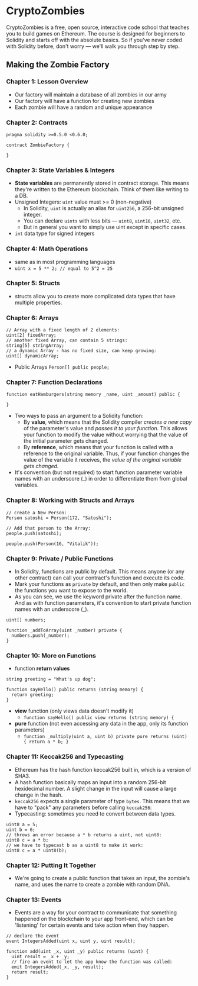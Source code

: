 # CryptoZombies

CryptoZombies is a free, open source, interactive code school that teaches you to build games on Ethereum. The course is designed for beginners to Solidity and starts off with the absolute basics. So if you've never coded with Solidity before, don't worry — we'll walk you through step by step.

## Making the Zombie Factory

### Chapter 1: Lesson Overview
- Our factory will maintain a database of all zombies in our army
- Our factory will have a function for creating new zombies
- Each zombie will have a random and unique appearance

### Chapter 2: Contracts
```
pragma solidity >=0.5.0 <0.6.0;

contract ZombieFactory {

}
```

### Chapter 3: State Variables & Integers
- **State variables** are permanently stored in contract storage. This means they're written to the Ethereum blockchain. Think of them like writing to a DB.
- Unsigned Integers: `uint` value must >= 0 (non-negative)
  - In Solidity, `uint` is actually an alias for `uint256`, a 256-bit unsigned integer.
  - You can declare `uints` with less bits — `uint8`, `uint16`, `uint32`, etc.
  - But in general you want to simply use uint except in specific cases.
- `int` data type for signed integers

### Chapter 4: Math Operations
- same as in most programming languages
- `uint x = 5 ** 2; // equal to 5^2 = 25`


### Chapter 5: Structs
- structs allow you to create more complicated data types that have multiple properties.

### Chapter 6: Arrays
```
// Array with a fixed length of 2 elements:
uint[2] fixedArray;
// another fixed Array, can contain 5 strings:
string[5] stringArray;
// a dynamic Array - has no fixed size, can keep growing:
uint[] dynamicArray;
```
- Public Arrays
`Person[] public people;`

### Chapter 7: Function Declarations
```
function eatHamburgers(string memory _name, uint _amount) public {

}
```
- Two ways to pass an argument to a Solidity function:
  - By **value**, which means that the Solidity compiler *creates a new copy* of the parameter's value and *passes it to your function*. This allows your function to modify the value without worrying that the value of the initial parameter gets changed.
  - By **reference**, which means that your function is called with a reference to the original variable. Thus, if your function changes the value of the variable it receives, the *value of the original variable gets changed.*
-  It's convention (but not required) to start function parameter variable names with an underscore (_) in order to differentiate them from global variables.

### Chapter 8: Working with Structs and Arrays
```
// create a New Person:
Person satoshi = Person(172, "Satoshi");

// Add that person to the Array:
people.push(satoshi);
```
`people.push(Person(16, "Vitalik"));`

### Chapter 9: Private / Public Functions
- In Solidity, functions are public by default. This means anyone (or any other contract) can call your contract's function and execute its code.
- Mark your functions as `private` by default, and then only make `public` the functions you want to expose to the world.
- As you can see, we use the keyword private after the function name. And as with function parameters, it's convention to start private function names with an underscore (_).

```
uint[] numbers;

function _addToArray(uint _number) private {
  numbers.push(_number);
}
```

### Chapter 10: More on Functions
- function **return values**
```
string greeting = "What's up dog";

function sayHello() public returns (string memory) {
  return greeting;
}
```
- **view** function (only views data doesn't modify it)
  - `function sayHello() public view returns (string memory) {`
- **pure** function (not even accessing any data in the app, only its function parameters)
  - `function _multiply(uint a, uint b) private pure returns (uint) {
  return a * b;
}`

### Chapter 11: Keccak256 and Typecasting
- Ethereum has the hash function keccak256 built in, which is a version of SHA3.
- A hash function basically maps an input into a random 256-bit hexidecimal number. A slight change in the input will cause a large change in the hash.
-  `keccak256` expects a single parameter of type `bytes`. This means that we have to "pack" any parameters before calling `keccak256`:
- Typecasting: sometimes you need to convert between data types.
```
uint8 a = 5;
uint b = 6;
// throws an error because a * b returns a uint, not uint8:
uint8 c = a * b;
// we have to typecast b as a uint8 to make it work:
uint8 c = a * uint8(b);
```

### Chapter 12: Putting It Together
  - We're going to create a public function that takes an input, the zombie's name, and uses the name to create a zombie with random DNA.

### Chapter 13: Events
  - Events are a way for your contract to communicate that something happened on the blockchain to your app front-end, which can be 'listening' for certain events and take action when they happen.
```
// declare the event
event IntegersAdded(uint x, uint y, uint result);

function add(uint _x, uint _y) public returns (uint) {
  uint result = _x + _y;
  // fire an event to let the app know the function was called:
  emit IntegersAdded(_x, _y, result);
  return result;
}
```
